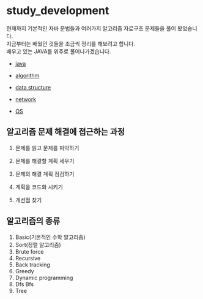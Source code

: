 # study_development
 
 현재까지 기본적인 자바 문법들과 여러가지 알고리즘 자료구조 문제들을 풀어 봤었습니다.</br>
 지금부터는 배웠던 것들을 조금씩 정리를 해보려고 합니다.</br>
 배우고 있는 JAVA를 위주로 풀어나가겠습니다.
 
* [java](https://github.com/shiningUnderstanding/study_development/tree/master/java)

* [algorithm](https://github.com/shiningUnderstanding/study_development/tree/master/algorithm)

* [data structure](https://github.com/shiningUnderstanding/study_development/tree/master/data%20structure)

* [network](https://github.com/shiningUnderstanding/study_development/tree/master/network)

* [OS](https://github.com/shiningUnderstanding/study_development/tree/master/OS)


## 알고리즘 문제 해결에 접근하는 과정

1. 문제를 읽고 문제를 파악하기

2. 문제를 해결할 계획 세우기

3. 문제의 해결 계획 점검하기

4. 계획을 코드화 시키기

5. 개선점 찾기

## 알고리즘의 종류

1. Basic(기본적인 수학 알고리즘)
2. Sort(정렬 알고리즘)
3. Brute force
4. Recursive
5. Back tracking
6. Greedy
7. Dynamic programming
8. Dfs Bfs
9. Tree

